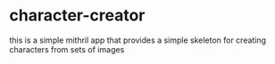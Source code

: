 # character-creator

this is a simple mithril app that provides a simple skeleton for creating characters from sets of images